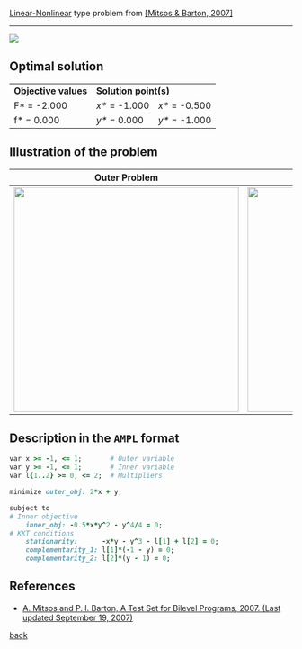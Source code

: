 [Linear-Nonlinear](/test-problems/LP-NLP-problems) type problem from [\[Mitsos & Barton, 2007\]][Mitsos & Barton, 2007]

---

![](https://github.com/basblsolver/test-problems/wiki/images/mb_2007_16_eq.jpg)

## Optimal solution

<table>
  <tr>
    <td><b>Objective values</b></td>
    <td colspan="2"><b>Solution point(s)</b></td>
  </tr>
  <tr>
    <td>F* = -2.000</td>
    <td><i>x*</i> = -1.000</td>
    <td><i>x*</i> = -0.500</td>
  </tr>
  <tr>
    <td>f* = 0.000</td>
    <td><i>y*</i> = 0.000</td>
    <td><i>y*</i> = -1.000</td>
  </tr>
</table>

## Illustration of the problem

Outer Problem    | Inner Problem    |
---------------- | ---------------- |
<img src="https://github.com/basblsolver/test-problems/wiki/images/mb_2007_16_outer.jpg" width="400"> | <img src="https://github.com/basblsolver/test-problems/wiki/images/mb_2007_16_inner.jpg" width="400"> |

## Description in the `AMPL` format

```ruby
var x >= -1, <= 1;       # Outer variable
var y >= -1, <= 1;       # Inner variable
var l{1..2} >= 0, <= 2;  # Multipliers

minimize outer_obj: 2*x + y;

subject to
# Inner objective
    inner_obj: -0.5*x*y^2 - y^4/4 = 0;
# KKT conditions
    stationarity:      -x*y - y^3 - l[1] + l[2] = 0;
    complementarity_1: l[1]*(-1 - y) = 0;
    complementarity_2: l[2]*(y - 1) = 0;
```

##  References

 - [A. Mitsos and P. I. Barton, A Test Set for Bilevel Programs, 2007. (Last updated September 19, 2007)](https://www.researchgate.net/publication/228455291_A_test_set_for_bilevel_programs)

 [back](/test-problems/LP-NLP-problems)

[Mitsos & Barton, 2007]: https://www.researchgate.net/publication/228455291_A_test_set_for_bilevel_programs
